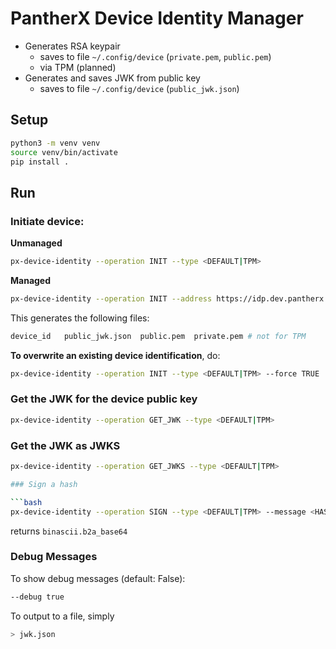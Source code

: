 # PantherX Device Identity Manager

- Generates RSA keypair
   - saves to file `~/.config/device` (`private.pem`, `public.pem`)
   - via TPM (planned)
- Generates and saves JWK from public key
   - saves to file `~/.config/device` (`public_jwk.json`)

## Setup

```bash
python3 -m venv venv
source venv/bin/activate
pip install .
```

## Run

### Initiate device:

**Unmanaged**

```bash
px-device-identity --operation INIT --type <DEFAULT|TPM>
```

**Managed**

```bash
px-device-identity --operation INIT --address https://idp.dev.pantherx.dev --type <DEFAULT|TPM>
```

This generates the following files:

```bash
device_id   public_jwk.json  public.pem  private.pem # not for TPM
```

**To overwrite an existing device identification**, do:

```bash
px-device-identity --operation INIT --type <DEFAULT|TPM> --force TRUE
```

### Get the JWK for the device public key

```bash
px-device-identity --operation GET_JWK --type <DEFAULT|TPM>
```

### Get the JWK as JWKS

```bash
px-device-identity --operation GET_JWKS --type <DEFAULT|TPM>

### Sign a hash

```bash
px-device-identity --operation SIGN --type <DEFAULT|TPM> --message <HASH>
```

returns `binascii.b2a_base64`

### Debug Messages

To show debug messages (default: False):

```bash
--debug true
```

To output to a file, simply

```bash
> jwk.json
```